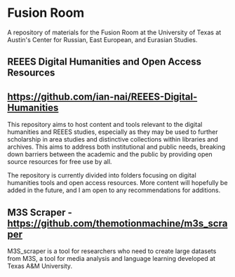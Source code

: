 # Fusion Room
A repository of materials for the Fusion Room at the University of Texas at Austin's Center for Russian, East European, and Eurasian Studies.

## REEES Digital Humanities and Open Access Resources 
## https://github.com/ian-nai/REEES-Digital-Humanities
This repository aims to host content and tools relevant to the digital humanities and REEES studies, especially as they may be used to further scholarship in area studies and distinctive collections within libraries and archives. This aims to address both institutional and public needs, breaking down barriers between the academic and the public by providing open source resources for free use by all.

The repository is currently divided into folders focusing on digital humanities tools and open access resources. More content will hopefully be added in the future, and I am open to any recommendations for additions.

## M3S Scraper - https://github.com/themotionmachine/m3s_scraper
M3S_scraper is a tool for researchers who need to create large datasets from M3S, a tool for media analysis and language learning developed at Texas A&M University.
